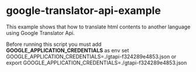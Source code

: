 # google-translator-api-example
This example shows that how to translate html contents to another language using Google Translator Api.

Before running this script you must add **GOOGLE_APPLICATION_CREDENTIALS** as env
set GOOGLE_APPLICATION_CREDENTIALS=./gtapi-f324289e4853.json
or
export GOOGLE_APPLICATION_CREDENTIALS=./gtapi-f324289e4853.json
